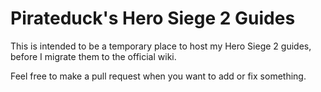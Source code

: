 # Pirateduck's Hero Siege 2 Guides

This is intended to be a temporary place to host my Hero Siege 2 guides, before I migrate them to the official wiki.

Feel free to make a pull request when you want to add or fix something.
